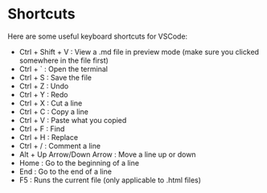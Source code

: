 # Shortcuts

Here are some useful keyboard shortcuts for VSCode:

- Ctrl + Shift + V : View a .md file in preview mode (make sure you clicked somewhere in the file first)
- Ctrl + ` : Open the terminal 
- Ctrl + S : Save the file
- Ctrl + Z : Undo
- Ctrl + Y : Redo
- Ctrl + X : Cut a line
- Ctrl + C : Copy a line
- Ctrl + V : Paste what you copied
- Ctrl + F : Find
- Ctrl + H : Replace
- Ctrl + / : Comment a line
- Alt + Up Arrow/Down Arrow : Move a line up or down
- Home : Go to the beginning of a line
- End : Go to the end of a line
- F5 : Runs the current file (only applicable to .html files)